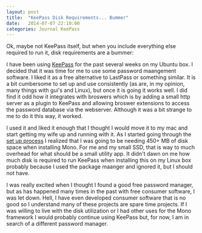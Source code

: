 ```yaml
---
layout: post
title:  "KeePass Disk Requirements... Bummer"
date:   2014-07-07 22:10:00
categories: Journal KeePass
---
```


Ok, maybe not KeePass itself, but when you include everything else required to run it, disk requirements are a bummer:

I have been using [KeePass](http://keepass.info) for the past several weeks on my Ubuntu box. I decided that it was time for me to use some password maangement software. I liked it as a free alternative to LastPass or something similar. It is a bit cumbersome to set up and use consistently (as are, in my opinion, many things with gui's and Linux), but once it is going it works well. I did find it odd how it integrates with broswers which is by adding a small http server as a plugin to KeePass and allowing broswer extensions to access the password database via the webserver. Although it was a bit strange to me to do it this way, it worked.

I used it and liked it enough that I thought I would move it to my mac and start getting my wife up and running with it. As I started going through the [set up process](http://keepass.info/help/v2/setup.html#mono) I realized that I was going to be needing 450+ MB of disk space when installing Mono. For me and my small SSD, that is way to much overhead for what should be a small utility app. It didn't dawn on me how much disk is required to run KeePass when installing this on my Linux box probably because I used the package maanger and ignored it, but I should not have.

I was really excited when I thought I found a good free password manager, but as has happened many times in the past with free consumer software, I was let down. Hell, I have even developed consumer software that is no good so I understand many of these projects are spare time projects. If I was willing to live with the disk utilization or I had other uses for the Mono framework I would probably continue using KeePass but, for now, I am in search of a different password manager.
